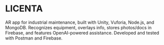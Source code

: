 # LICENTA
AR app for industrial maintenance, built with Unity, Vuforia, Node.js, and MongoDB. Recognizes equipment, overlays info, stores photos/docs in Firebase, and features OpenAI-powered assistance. Developed and tested with Postman and Firebase.
